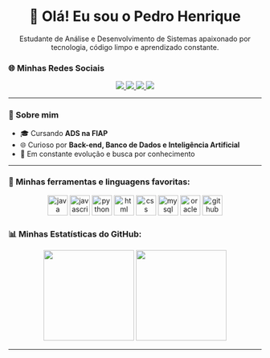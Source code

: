 <h1 align="center">👋 Olá! Eu sou o Pedro Henrique</h1>

<p align="center">
  Estudante de Análise e Desenvolvimento de Sistemas apaixonado por tecnologia, código limpo e aprendizado constante.
</p>

### 🌐 Minhas Redes Sociais

<p align="center">
  <a href="www.linkedin.com/in/pedro-henrique-oliveira-484336261" target="_blank">
    <img src="https://img.shields.io/badge/LinkedIn-0077B5?style=for-the-badge&logo=linkedin&logoColor=white"/>
  </a>
  <a href="mailto:opedro485@gmail.com" target="_blank">
    <img src="https://img.shields.io/badge/Gmail-D14836?style=for-the-badge&logo=gmail&logoColor=white"/>
  </a>
  <a href="https://t.me/pdeoliveira" target="_blank">
    <img src="https://img.shields.io/badge/Telegram-2CA5E0?style=for-the-badge&logo=telegram&logoColor=white"/>
  </a>
  <a href="https://www.instagram.com/_pedrinzz/" target="_blank">
    <img src="https://img.shields.io/badge/Instagram-E4405F?style=for-the-badge&logo=instagram&logoColor=white"/>
  </a>
</p>

---

### 🚀 Sobre mim

- 🎓 Cursando **ADS na FIAP**
- 🌐 Curioso por **Back-end, Banco de Dados e Inteligência Artificial**
- 🧠 Em constante evolução e busca por conhecimento

---

### 🧰 Minhas ferramentas e linguagens favoritas:

<p align="center">
  <img src="https://cdn.jsdelivr.net/gh/devicons/devicon/icons/java/java-original.svg" height="40" alt="java"/>
  <img src="https://cdn.jsdelivr.net/gh/devicons/devicon/icons/javascript/javascript-original.svg" height="40" alt="javascript"/>
  <img src="https://cdn.jsdelivr.net/gh/devicons/devicon/icons/python/python-original.svg" height="40" alt="python"/>
  <img src="https://cdn.jsdelivr.net/gh/devicons/devicon/icons/html5/html5-original.svg" height="40" alt="html"/>
  <img src="https://cdn.jsdelivr.net/gh/devicons/devicon/icons/css3/css3-original.svg" height="40" alt="css"/>
  <img src="https://cdn.jsdelivr.net/gh/devicons/devicon/icons/mysql/mysql-original.svg" height="40" alt="mysql"/>
  <img src="https://cdn.jsdelivr.net/gh/devicons/devicon/icons/oracle/oracle-original.svg" height="40" alt="oracle"/>
  <img src="https://cdn.jsdelivr.net/gh/devicons/devicon/icons/github/github-original.svg" height="40" alt="github"/>
</p>

### 📊 Minhas Estatísticas do GitHub:

<p align="center">
  <img height="180em" src="https://github-readme-stats.vercel.app/api?username=pedrinzz10&show_icons=true&theme=tokyonight"/>
  <img height="180em" src="https://github-readme-stats.vercel.app/api/top-langs/?username=pedrinzz10&layout=compact&theme=tokyonight"/>
</p>

---
